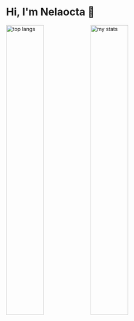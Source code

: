 # Hi, I'm Nelaocta 👋

<img alt="top langs" align="left" width="45%" src="https://github-readme-stats.vercel.app/api/top-langs/?username=anaradiocta&layout=compact"/>
<img alt="my stats" align="left" width="45%" src="https://github-readme-stats.vercel.app/api?username=anaradiocta"/>

<!--
**anaradiocta/anaradiocta** is a ✨ _special_ ✨ repository because its `README.md` (this file) appears on your GitHub profile.

Here are some ideas to get you started:

- 🔭 I’m currently working on ...
- 🌱 I’m currently learning ...
- 👯 I’m looking to collaborate on ...
- 🤔 I’m looking for help with ...
- 💬 Ask me about ...
- 📫 How to reach me: ...
- 😄 Pronouns: ...
- ⚡ Fun fact: ...
-->
